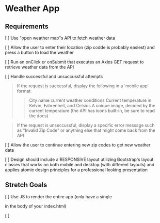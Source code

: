 # Weather App

## Requirements

[ ] Use "open weather map"s API to fetch weather data

[ ] Allow the user to enter their location (zip codde is probably easiest) and press a button to load the weather

[ ] Run an onClick or onSubmit that executes an Axios GET request to retrieve weather data from the API

[ ] Handle successful and unsuccussful attempts

> If the request is successful, display the following in a 'mobile app' format:
>> City name
>> current weather conditions
>> Current temperature in Kelvin, Fahrenheit, and Celsius
>> A unique image, decided by the current temperature (the API has icons built-in, be sure to read the docs)

> If the request is unseccussful, display a specific error message such as "Invalid Zip Code" or anything else that might come back from the API

[ ] Allow the user to continue entering new zip codes to get new weather data

[ ] Design should include a RESPONSIVE layout utilizing Bootstrap's layout classes that works on both mobile and desktop (with different layouts) and applies atomic design principles for a professional looking presentation

## Stretch Goals

[ ] Use JS to render the entire app (only have a single <div id="main"></div> in the body of your index.html)

[ ]
